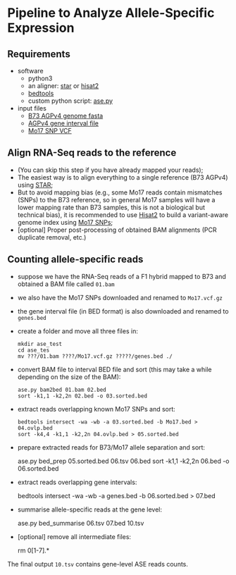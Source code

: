 # Pipeline to Analyze Allele-Specific Expression

## Requirements
* software
  * python3
  * an aligner: [star](https://github.com/alexdobin/STAR) or [hisat2](https://ccb.jhu.edu/software/hisat2/index.shtml)
  * [bedtools](https://bedtools.readthedocs.io/en/latest/)
  * custom python script: [ase.py](https://github.com/orionzhou/maize/blob/master/projects/ase.py)
* input files
  * [B73 AGPv4 genome fasta](https://www.maizegdb.org/assembly)
  * [AGPv4 gene interval file]()
  * [Mo17 SNP VCF](https://conservancy.umn.edu/handle/11299/198135?show=full)

## Align RNA-Seq reads to the reference
* (You can skip this step if you have already mapped your reads);
* The easiest way is to align everything to a single reference (B73 AGPv4) using [STAR](https://github.com/alexdobin/STAR);
* But to avoid mapping bias (e.g., some Mo17 reads contain mismatches (SNPs) to the B73 reference, so in general Mo17 samples will have a lower mapping rate than B73 samples, this is not a biological but technical bias), it is recommended to use [Hisat2](https://ccb.jhu.edu/software/hisat2/index.shtml) to build a variant-aware genome index using [Mo17 SNPs](https://conservancy.umn.edu/handle/11299/198135?show=full);
* [optional] Proper post-processing of obtained BAM alignments (PCR duplicate removal, etc.)

## Counting allele-specific reads
* suppose we have the RNA-Seq reads of a F1 hybrid mapped to B73 and obtained a BAM file called `01.bam`
* we also have the Mo17 SNPs downloaded and renamed to `Mo17.vcf.gz`
* the gene interval file (in BED format) is also downloaded and renamed to `genes.bed`
* create a folder and move all three files in:

      mkdir ase_test
      cd ase_tes
      mv ???/01.bam ????/Mo17.vcf.gz ?????/genes.bed ./

* convert BAM file to interval BED file and sort (this may take a while depending on the size of the BAM):

      ase.py bam2bed 01.bam 02.bed
      sort -k1,1 -k2,2n 02.bed -o 03.sorted.bed

* extract reads overlapping known Mo17 SNPs and sort:

      bedtools intersect -wa -wb -a 03.sorted.bed -b Mo17.bed > 04.ovlp.bed
      sort -k4,4 -k1,1 -k2,2n 04.ovlp.bed > 05.sorted.bed

* prepare extracted reads for B73/Mo17 allele separation and sort:

    ase.py bed_prep 05.sorted.bed 06.tsv 06.bed
    sort -k1,1 -k2,2n 06.bed -o 06.sorted.bed

* extract reads overlapping gene intervals:

    bedtools intersect -wa -wb -a genes.bed -b 06.sorted.bed > 07.bed

* summarise allele-specific reads at the gene level:

    ase.py bed_summarise 06.tsv 07.bed 10.tsv

* [optional] remove all intermediate files:

    rm 0[1-7].*

The final output `10.tsv` contains gene-level ASE reads counts.
